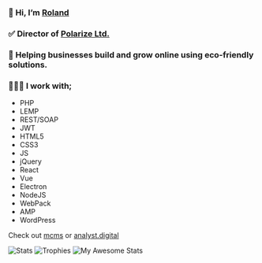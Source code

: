 

### 👋 Hi, I’m [Roland](https://www.rolandfarkas.com)
### ✅ Director of [Polarize Ltd.](https://polarize.ltd)
### 🌱 Helping businesses build and grow online using eco-friendly solutions.
### 👨🏻‍💻 I work with;
* PHP
* LEMP
* REST/SOAP
* JWT
* HTML5
* CSS3
* JS
* jQuery
* React
* Vue
* Electron
* NodeJS
* WebPack
* AMP
* WordPress

Check out [mcms](https://mcms.io) or [analyst.digital](https://analyst.digital)

![Stats](https://github-readme-streak-stats.herokuapp.com/?user=rolandfarkasCOM)
![Trophies](https://github-profile-trophy.vercel.app/?username=rolandfarkasCOM)
![My Awesome Stats](https://awesome-github-stats.azurewebsites.net/user-stats/rolandfarkascom?cardType=level-alternate&theme=github)
<!--
rolandfarkasCOM/rolandfarkasCOM is a ✨ special ✨ repository because its `README.md` (this file) appears on your GitHub profile.
You can click the Preview link to take a look at your changes.
--->
